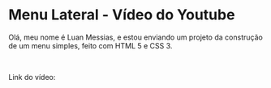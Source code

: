 <h1>Menu Lateral - Vídeo do Youtube</h1>

<p>Olá, meu nome é Luan Messias, e estou
enviando um projeto da construção de um menu
simples, feito com HTML 5 e CSS 3.</p>
<br>
<p>Link do vídeo:
<a href="https://www.youtube.com/watch?v=Fgdjvclw_bM"></a></p>
